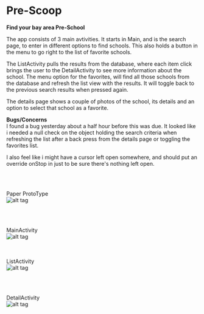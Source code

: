 # Pre-Scoop
<b>Find your bay area Pre-School</b>

The app consists of 3 main avtivities.  It starts in Main, and is the search page, to enter in different options to find schools. This also holds a button in the menu to go right to the list of favorite schools.

The ListActivity pulls the results from the database, where each item click brings the user to the DetailActivity to see more information about the school. The menu option for the favorites, will find all those schools from the database and refresh the list view with the results. It will toggle back to the previous search results when pressed again.

The details page shows a couple of photos of the school, its details and an option to select that school as a favorite.


<b>Bugs/Concerns</b><br>
I found a bug yesterday about a half hour before this was due.  It looked like i needed a null check on the object holding the search criteria when refreshing the list after a back press from the details page or toggling the favorites list.

I also feel like i might have a cursor left open somewhere, and should put an override onStop in just to be sure there's nothing left open.

<br><br>


Paper ProtoType<br>
![alt tag](https://cloud.githubusercontent.com/assets/16617555/14061711/158f7828-f344-11e5-8d85-b8af9d5de494.jpg)

<br><br>

MainActivity<br>
![alt tag](https://cloud.githubusercontent.com/assets/16617555/14061689/96029f86-f343-11e5-80de-4fa331c4452f.jpg)

<br><br>
ListActivity<br>
![alt tag](https://cloud.githubusercontent.com/assets/16617555/14061688/96025972-f343-11e5-912a-f2d0e60bfd86.jpg)

<br><br>

DetailActivity<br>
![alt tag](https://cloud.githubusercontent.com/assets/16617555/14061687/95efce88-f343-11e5-926f-9e4d5b48e7e7.jpg)
